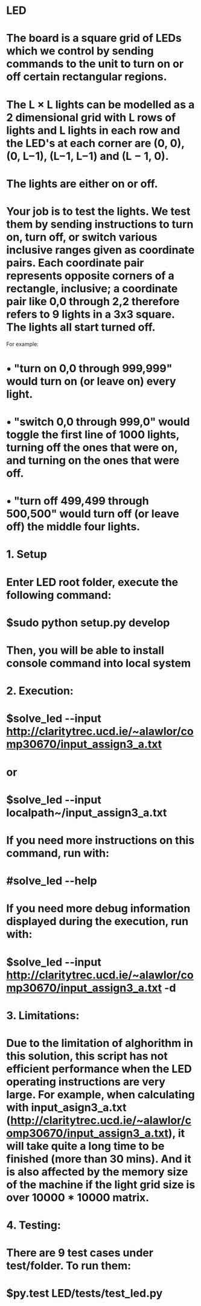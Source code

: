 # LED
# The board is a square grid of LEDs which we control by sending commands to the unit to turn on or off certain rectangular regions.
# The L × L lights can be modelled as a 2 dimensional grid with L rows of lights and L lights in each row and the LED's at each corner are (0, 0), (0, L−1), (L−1, L−1) and (L − 1, 0).
# The lights are either on or off.
# Your job is to test the lights. We test them by sending instructions to turn on, turn off, or switch various inclusive ranges given as coordinate pairs. Each coordinate pair represents opposite corners of a rectangle, inclusive; a coordinate pair like 0,0 through 2,2 therefore refers to 9 lights in a 3x3 square. The lights all start turned off.
For example:
# • "turn on 0,0 through 999,999" would turn on (or leave on) every light.
# • "switch 0,0 through 999,0" would toggle the first line of 1000 lights, turning off the ones that were on, and turning on the ones that were off.
# • "turn off 499,499 through 500,500" would turn off (or leave off) the middle four lights.
# 

# 1. Setup
# Enter LED root folder, execute the following command:
#	$sudo python setup.py develop
# Then, you will be able to install console command into local system
# 
# 2. Execution:
# 	$solve_led --input http://claritytrec.ucd.ie/~alawlor/comp30670/input_assign3_a.txt
#  	or
#	$solve_led --input localpath~/input_assign3_a.txt
# If you need more instructions on this command, run with:
#	#solve_led --help
# If you need more debug information displayed during the execution, run with:
#	$solve_led --input http://claritytrec.ucd.ie/~alawlor/comp30670/input_assign3_a.txt -d
#
# 3. Limitations:
# Due to the limitation of alghorithm in this solution, this script has not efficient performance when the LED operating instructions are very large. For example, when calculating with input_asign3_a.txt (http://claritytrec.ucd.ie/~alawlor/comp30670/input_assign3_a.txt), it will take quite a long time to be finished (more than 30 mins). And it is also affected by the memory size of the machine if the light grid size is over 10000 * 10000 matrix.
#
# 4. Testing:
# There are 9 test cases under test/folder. To run them:
#	$py.test LED/tests/test_led.py
